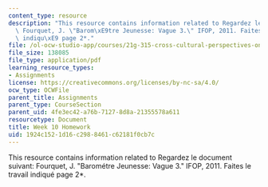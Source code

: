```yaml
---
content_type: resource
description: "This resource contains information related to Regardez le document suivant:\
  \ Fourquet, J. \"Barom\xE9tre Jeunesse: Vague 3.\" IFOP, 2011. Faites le travail\
  \ indiqu\xE9 page 2*."
file: /ol-ocw-studio-app/courses/21g-315-cross-cultural-perspectives-on-contemporary-french-society-fall-2011/1924c1521d16c2988461c62181f0cb7c_MIT21G_315F11_hmkwk10.pdf
file_size: 138085
file_type: application/pdf
learning_resource_types:
- Assignments
license: https://creativecommons.org/licenses/by-nc-sa/4.0/
ocw_type: OCWFile
parent_title: Assignments
parent_type: CourseSection
parent_uid: 4fe3ec42-a76b-7127-8d8a-21355578a611
resourcetype: Document
title: Week 10 Homework
uid: 1924c152-1d16-c298-8461-c62181f0cb7c
---
```

This resource contains information related to Regardez le document suivant: Fourquet, J. "Barométre Jeunesse: Vague 3." IFOP, 2011. Faites le travail indiqué page 2*.